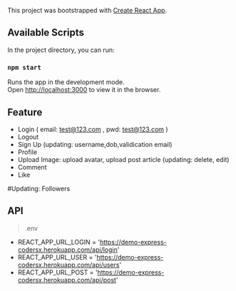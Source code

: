 This project was bootstrapped with [Create React App](https://github.com/facebook/create-react-app).

## Available Scripts

In the project directory, you can run:

### `npm start`

Runs the app in the development mode.<br />
Open [http://localhost:3000](http://localhost:3000) to view it in the browser.

## Feature
- Login ( email: test@123.com , pwd: test@123.com )
- Logout
- Sign Up (updating: username,dob,validication email)
- Profile
- Upload Image: upload avatar, upload post article (updating: delete, edit)
- Comment
- Like

#Updating: Followers 
## API
> .env
- REACT_APP_URL_LOGIN = 'https://demo-express-codersx.herokuapp.com/api/login'
- REACT_APP_URL_USER = 'https://demo-express-codersx.herokuapp.com/api/users'
- REACT_APP_URL_POST = 'https://demo-express-codersx.herokuapp.com/api/post'

